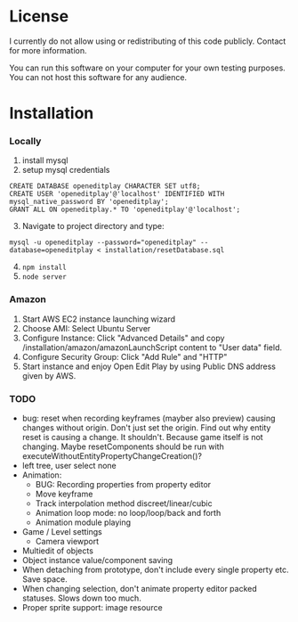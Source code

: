 # License #

I currently do not allow using or redistributing of this code publicly. Contact for more information.

You can run this software on your computer for your own testing purposes.
You can not host this software for any audience.


# Installation #

### Locally ###
1. install mysql
2. setup mysql credentials
```
CREATE DATABASE openeditplay CHARACTER SET utf8;
CREATE USER 'openeditplay'@'localhost' IDENTIFIED WITH mysql_native_password BY 'openeditplay';
GRANT ALL ON openeditplay.* TO 'openeditplay'@'localhost';
```
3. Navigate to project directory and type:
```
mysql -u openeditplay --password="openeditplay" --database=openeditplay < installation/resetDatabase.sql
```
4. `npm install`
5. `node server`


### Amazon ###
1. Start AWS EC2 instance launching wizard
2. Choose AMI: Select Ubuntu Server
3. Configure Instance: Click "Advanced Details" and copy /installation/amazon/amazonLaunchScript content to "User data" field.
4. Configure Security Group: Click "Add Rule" and "HTTP"
5. Start instance and enjoy Open Edit Play by using Public DNS address given by AWS.


### TODO ###
- bug: reset when recording keyframes (mayber also preview) causing changes without origin. Don't just set the origin. Find out why entity reset is causing a change. It shouldn't. Because game itself is not changing. Maybe resetComponents should be run with executeWithoutEntityPropertyChangeCreation()?
- left tree, user select none
- Animation:
    - BUG: Recording properties from property editor
    - Move keyframe
    - Track interpolation method discreet/linear/cubic
    - Animation loop mode: no loop/loop/back and forth
    - Animation module playing
- Game / Level settings
    - Camera viewport
- Multiedit of objects
- Object instance value/component saving
- When detaching from prototype, don't include every single property etc. Save space.
- When changing selection, don't animate property editor packed statuses. Slows down too much.
- Proper sprite support: image resource
